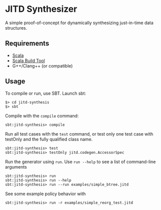 
JITD Synthesizer
==================

A simple proof-of-concept for dynamically synthesizing just-in-time data structures.


Requirements
-------------

- [Scala](https://www.scala-lang.org/download/)
- [Scala Build Tool](https://www.scala-sbt.org/download.html)
- G++/Clang++ (or compatible)


Usage
------

To compile or run, use SBT.  Launch sbt:

```
$> cd jitd-synthesis
$> sbt
```

Compile with the `compile` command:
```
sbt:jitd-synthesis> compile
```

Run all test cases with the `test` command, or test only one test case with testOnly and the fully qualified class name.
```
sbt:jitd-synthesis> test
sbt:jitd-synthesis> testOnly jitd.codegen.AccessorSpec
```

Run the generator using `run`.  Use `run --help` to see a list of command-line arguments
```
sbt:jitd-synthesis> run
sbt:jitd-synthesis> run --help
sbt:jitd-synthesis> run --run examples/simple_btree.jitd
```

See some example policy behavior with
```
sbt:jitd-synthesis> run -r examples/simple_reorg_test.jitd
```
